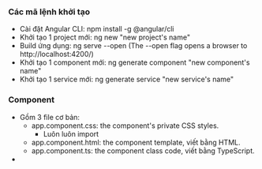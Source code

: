 ### Các mã lệnh khởi tạo
- Cài đặt Angular CLI: npm install -g @angular/cli
- Khởi tạo 1 project mới: ng new "new project's name"
- Build ứng dụng: ng serve --open (The --open flag opens a browser to http://localhost:4200/)
- Khởi tạo 1 component mới: ng generate component "new component's name"
- Khởi tạo 1 service mới: ng generate service "new service's name"
### Component
- Gồm 3 file cơ bản:
  - app.component.css: the component's private CSS styles.
    - Luôn luôn import 
  - app.component.html: the component template, viết bằng HTML.
  - app.component.ts: the component class code, viết bằng TypeScript.
- 

